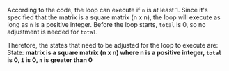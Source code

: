 According to the code, the loop can execute if `n` is at least 1. Since it's specified that the matrix is a square matrix (n x n), the loop will execute as long as `n` is a positive integer. Before the loop starts, `total` is 0, so no adjustment is needed for `total`.

Therefore, the states that need to be adjusted for the loop to execute are:
State: **matrix is a square matrix (n x n) where n is a positive integer, `total` is 0, `i` is 0, `n` is greater than 0**
